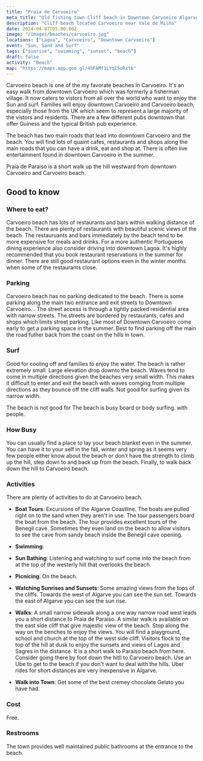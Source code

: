 ```yaml
---
title: "Praia de Carvoeiro"
meta_title: "Old fishing town Cliff beach in Downtown Carvoeiro Algarve Portugal"
description: "Cliff beach located Carvoeiro near Vale de Milho"
date: 2024-04-07T05:00:00Z
image: "/images/beaches/carvoeiro.jpg"
locations: ["Lagoa", "Carvoeiro", "Downtown Carvoeiro"]
event: "Sun, Sand and Surf"
tags: ["sunrise", "swimming", "sunset", "beach"]
draft: false
activity: "Beach"
map: "https://maps.app.goo.gl/4hFAMf1LYqCSoRxt6"
---
```


Carvoeiro beach is one of the my favorate beaches in Carvoeiro.  It's an easy walk from downtown Carvoeiro which was formerly a fisherman village. It now caters to vistors from all over the world who want to enjoy the Sun and surf.  Families will enjoy downtown Carvoeiro and Carvoeiro beach, especially those from the UK which seem to represent a large majority of the vistors and residents.   There are a few different pubs downtown that offer Guiness and the typical British pub experience. 

The beach has two main roads that lead into downtown Carvoeiro and the beach.  You will find lots of quaint cafes, restaurants and shops along the main roads that you can have a drink, eat and shop at.   There is often live entertainment found in downtown Carvoeiro in the summer.

Praia de Paraiso is a short walk up the hill westward from downtown Carvoeiro and Carvoeiro beach.  


## Good to know

### Where to eat?

Carvoeiro beach has lots of restaurants and bars within walking distance of the beach.  There are plenty of restaurants with beautiful scenic views of the beach.  The restauruants and bars immediately by the beach tend to be more expensive for meals and drinks.  For a more authentic Portuguese dining experience also consider driving into downtown Lagoa.  It's highly recommended that you book restaurant reservations in the summer for dinner.  There are  still good restaurant options even in the winter months when some of the restaurants close. 


### Parking

Carvoeiro beach has no parking dedicated to the beach.  There is some parking along the main two entrance and exit streets to Downtown Carvoeiro.  .  The street access is through a tightly packed residential area with narrow streets.  The streets are bordered by restaurants, cafes and shops which limits street parking.  Like most of Downtown Carvoeiro come early to get a parking space in the summer.  Best to find parking off the main the road futher back from the coast on the hills in town. 


### Surf

Good for cooling off and families to enjoy the water.   The beach is rather extremely small.   Large elevation drop downto the beach.  Waves tend to come in multiple directions given the beaches very small width.  This makes it difficult to enter and exit the beach with waves comging from multiple directions as they bounce off the cliff walls. Not good for surfing given its narrow width.

The beach is not good for The beach is busy board or body surfing. with people.

### How Busy

You can usually find a place to lay your beach blanket even in the summer.  You can have it to your self in the fall, winter and spring as it seems very few people either know about the beach or don't have the strength to climb up the hill, step down to and back up from the beach. Finally, to walk back down the hill to Carvoeiro beach.


### Activities

There are plenty of activities to do at Carvoeiro beach.

- **Boat Tours**:  Excursions of the Algarve Coastline.  The boats are pulled right on to the sand when they aren't in use.  The tour passengers board the boat from the beach. The tour provides excellent tours of the Benegil cave.  Sometimes they even land on the beach to allow visitors to see the cave from sandy beach inside the Benegil cave opening. 

- **Swimming**: 

- **Sun Bathing**:  Listening and watching to surf come into the beach from at the top of the westerly hill that overlooks the beach.

- **Picnicing**:  On the beach.

- **Watching Sunrises and Sunsets**:  Some amazing views from the tops of the cliffs. Towards the west of Algarve you can see the sun set.   Towards the east of Algarve you can see the sun rise.  

- **Walks**:  A small narrow sidewalk along a one way narrow road west leads you a short distance to Praia de Paraiso.  A similar walk is available on the east side cliff that give majestic view of the beach. Stop along the way on the benches to enjoy the views. You will find a playground, school and church at the top of the west side cliff.   Visitors flock to the top of the hill at dusk to enjoy the sunsets and views of Lagos and Sagres in the distance.  It is a short walk to Paraiso beach from here.  Consider going there by foot down the hitll to Carvoeiro beach.  Use an Ube to get to the beach if you don't want to deal with the hills.   Uber rides for short distances are very inexpensive in Algarve.

- **Walk into Town**:  Get some of the best cremey chocolate Gelato you have had.


### Cost

Free.


### Restrooms

The town provides well maintained public bathrooms at the entrance to the beach. 